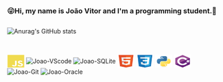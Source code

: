 ### 😜Hi, my name is João Vitor and I'm a programming student.👋

 ##

![Anurag's GitHub stats](https://github-readme-stats.vercel.app/api?username=anuraghazra\&show_icons=true\&icon_color=fff\&bg_color=30,e96443,904e95\&title_color=fff\&text_color=fff)

 ##

<div style="display: inline_block"><br>
  <img align="center" alt="Joao-Js" height="30" width="40" src="https://raw.githubusercontent.com/devicons/devicon/master/icons/javascript/javascript-plain.svg">
  <img align="center" alt="Joao-VScode" height="30" width="40" 
src="https://cdn.jsdelivr.net/gh/devicons/devicon/icons/vscode/vscode-original.svg" />        
  <img align="center" alt="Joao-SQLite" height="30" width="40" 
src="https://cdn.jsdelivr.net/gh/devicons/devicon/icons/sqlite/sqlite-original.svg" />         
  <img align="center" alt="Joao-HTML" height="30" width="40" src="https://raw.githubusercontent.com/devicons/devicon/master/icons/html5/html5-original.svg">
  <img align="center" alt="Joao-CSS" height="30" width="40" src="https://raw.githubusercontent.com/devicons/devicon/master/icons/css3/css3-original.svg">
  <img align="center" alt="Joao-Python" height="30" width="40" src="https://raw.githubusercontent.com/devicons/devicon/master/icons/python/python-original.svg">
  <img align="center" alt="Joao-Csharp" height="30" width="40" src="https://raw.githubusercontent.com/devicons/devicon/master/icons/csharp/csharp-original.svg">
  <img align="center" alt="Joao-Git" height="30" width="40" 
src="https://cdn.jsdelivr.net/gh/devicons/devicon/icons/git/git-original.svg" />
  <img align="center" alt="Joao-Oracle" height="50" width="40" 
src="https://cdn.jsdelivr.net/gh/devicons/devicon/icons/oracle/oracle-original.svg" />
          
          
</div>
